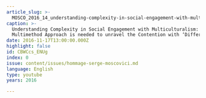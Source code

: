 ```yaml
---
article_slug: >-
  MOSCO_2016_14_understanding-complexity-in-social-engagement-with-multiculturalism
caption: >-
  Understanding Complexity in Social Engagement with Multiculturalism: why a
  Multimethod Approach is needed to unravel the Contention with ‘Differences’
date: 2016-11-17T13:00:00.000Z
highlight: false
id: CBWCcs_ENUg
index: 0
issue: content/issues/hommage-serge-moscovici.md
language: English
type: youtube
years: 2016

---
```

